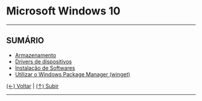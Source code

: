 # Microsoft Windows 10

---

## SUMÁRIO

- [Armazenamento](https://github.com/systemboys/GTi_Laboratory/tree/main/Microsoft%20Windows/Microsoft%20Windows%2010/Armazenamento#assuntos-windows--armazenamento "Armazenamento")
- [Drivers de dispositivos](https://github.com/systemboys/GTi_Laboratory/tree/main/Microsoft%20Windows/Microsoft%20Windows%2010/Drivers%20de%20dispositivos#laborat%C3%B3rio-gti--assuntos-sobre-drivers-de-dispositivos "Drivers de dispositivos")
- [Instalação de Softwares](https://github.com/systemboys/GTi_Laboratory/blob/main/Microsoft%20Windows/Microsoft%20Windows%2010/Instala%C3%A7%C3%A3o%20de%20Softwares/README.md#laborat%C3%B3rio-gti--instala%C3%A7%C3%A3o-de-softwares "Instalação de Softwares")
- [Utilizar o Windows Package Manager (winget)](# "Utilizar o Windows Package Manager (winget)")

[(&larr;) Voltar](https://github.com/systemboys/GTi_Laboratory/tree/main/Microsoft%20Windows#assuntos-windows "Voltar ao Sumário") | 
[(&uarr;) Subir](#microsoft-windows-10 "Subir para o topo")

---
